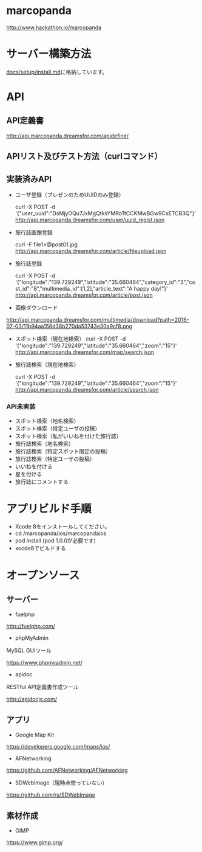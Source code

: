 # marcopanda
http://www.hackathon.io/marcopanda

# サーバー構築方法

[docs/setup/install.md](https://github.com/birdhxc/marcopanda/blob/master/docs/setup/install.md)に格納しています。

# API

## API定義書

http://api.marcopanda.dreamsfor.com/apidefine/

## APIリスト及びテスト方法（curlコマンド）

## 実装済みAPI

- ユーザ登録（プレゼンのためUUIDのみ登録）

    curl -X POST -d '{"user_uuid":"DsMjyOQu7JxMgQtksYMRoTtCCKMwBGw9CxETCB3Q"}' http://api.marcopanda.dreamsfor.com/user/uuid_regist.json

- 旅行誌画像登録

    curl -F file1=@post01.jpg http://api.marcopanda.dreamsfor.com/article/fileupload.json

- 旅行誌登録

    curl -X POST -d '{"longitude":"139.729249","latitude":"35.660464","category_id":"3","cost_id":"8","multimedia_id":[1,2],"article_text":"A happy day!"}' http://api.marcopanda.dreamsfor.com/article/post.json

- 画像ダウンロード

http://api.marcopanda.dreamsfor.com/multimedia/download?path=2016-07-03/11b94aa158d38b270da53743e30a9cf8.png

- スポット検索（現在地検索）
    curl -X POST -d '{"longitude":"139.729249","latitude":"35.660464","zoom":"15"}' http://api.marcopanda.dreamsfor.com/map/search.json

- 旅行誌検索（現在地検索）

    curl -X POST -d '{"longitude":"139.729249","latitude":"35.660464","zoom":"15"}' http://api.marcopanda.dreamsfor.com/article/search.json

### API未実装

- スポット検索（地名検索）
- スポット検索（特定ユーザの投稿）
- スポット検索（私がいいねを付けた旅行誌）
- 旅行誌検索（地名検索）
- 旅行誌検索（特定スポット限定の投稿）
- 旅行誌検索（特定ユーザの投稿）
- いいねを付ける
- 星を付ける
- 旅行誌にコメントする

# アプリビルド手順

+ Xcode 8をインストールしてください。
+ cd /marcopanda/ios/marcopandaios
+ pod install (pod 1.0.0が必要です)
+ xocde8でビルドする

# オープンソース

## サーバー

- fuelphp

http://fuelphp.com/

- phpMyAdmin

MySQL GUIツール

https://www.phpmyadmin.net/

- apidoc

RESTful API定義書作成ツール

http://apidocjs.com/

## アプリ

- Google Map Kit

https://developers.google.com/maps/ios/

- AFNetworking

https://github.com/AFNetworking/AFNetworking

- SDWebImage（現時点使っていない）

https://github.com/rs/SDWebImage

## 素材作成

- GIMP

https://www.gimp.org/
